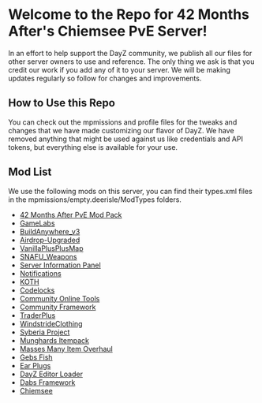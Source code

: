 # Welcome to the Repo for 42 Months After's Chiemsee PvE Server!
In an effort to help support the DayZ community, we publish all our files for other server owners to use and reference. The only thing we ask is that you credit our work if you add any of it to your server. We will be making updates regularly so follow for changes and improvements.

## How to Use this Repo
You can check out the mpmissions and profile files for the tweaks and changes that we have made customizing our flavor of DayZ. We have removed anything that might be used against us like credentials and API tokens, but everything else is available for your use.

## Mod List
We use the following mods on this server, you can find their types.xml files in the mpmissions/empty.deerisle/ModTypes folders.
- [42 Months After PvE Mod Pack](https://steamcommunity.com/sharedfiles/filedetails/?id=3112763149&searchtext=42+Months+After+PvP+Mod+Pack)
- [GameLabs](https://steamcommunity.com/sharedfiles/filedetails/?id=2464526692&searchtext=GameLabs)
- [BuildAnywhere_v3](https://steamcommunity.com/sharedfiles/filedetails/?id=1854626456&searchtext=BuildAnywhere_v3)
- [Airdrop-Upgraded](https://steamcommunity.com/sharedfiles/filedetails/?id=1870524790&searchtext=Airdrop-Upgraded)
- [VanillaPlusPlusMap](https://steamcommunity.com/sharedfiles/filedetails/?id=1623711988&searchtext=VanillaPlusPlusMap)
- [SNAFU_Weapons](https://steamcommunity.com/sharedfiles/filedetails/?id=2443122116&searchtext=SNAFU_Weapons)
- [Server Information Panel](https://steamcommunity.com/sharedfiles/filedetails/?id=1680019590&searchtext=Server+Information+Panel)
- [Notifications](https://steamcommunity.com/sharedfiles/filedetails/?id=2353998362&searchtext=Notifications)
- [KOTH](https://steamcommunity.com/sharedfiles/filedetails/?id=2842791521&searchtext=KOTH)
- [Codelocks](https://steamcommunity.com/sharedfiles/filedetails/?id=1646187754&searchtext=CodeLock)
- [Community Online Tools](https://steamcommunity.com/sharedfiles/filedetails/?id=1564026768&searchtext=Community+Online+Tools)
- [Community Framework](https://steamcommunity.com/sharedfiles/filedetails/?id=1559212036&searchtext=CF)
- [TraderPlus](https://steamcommunity.com/sharedfiles/filedetails/?id=2458896948&searchtext=TraderPlus)
- [WindstrideClothing](https://steamcommunity.com/sharedfiles/filedetails/?id=1797720064&searchtext=WindstrideClothing)
- [Syberia Project](https://steamcommunity.com/sharedfiles/filedetails/?id=2569522069&searchtext=Syberia+Project)
- [Munghards Itempack](https://steamcommunity.com/sharedfiles/filedetails/?id=1734713776&searchtext=Munghards+itempack)
- [Masses Many Item Overhaul](https://steamcommunity.com/sharedfiles/filedetails/?id=1566911166&searchtext=Mass%27sManyItemOverhaul)
- [Gebs Fish](https://steamcommunity.com/sharedfiles/filedetails/?id=2757509117&searchtext=gebsfish)
- [Ear Plugs](https://steamcommunity.com/sharedfiles/filedetails/?id=1819514788&searchtext=Ear+Plugs)
- [DayZ Editor Loader](https://steamcommunity.com/sharedfiles/filedetails/?id=2276010135&searchtext=DayZ+Editor+Loader)
- [Dabs Framework](https://steamcommunity.com/sharedfiles/filedetails/?id=2545327648&searchtext=Dabs+Framework)
- [Chiemsee](https://steamcommunity.com/sharedfiles/filedetails/?id=1580589252&searchtext=chiemsee)
